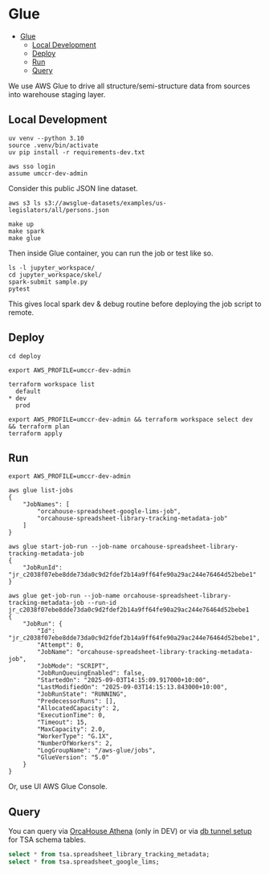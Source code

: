 # Glue

<!-- TOC -->
* [Glue](#glue)
  * [Local Development](#local-development)
  * [Deploy](#deploy)
  * [Run](#run)
  * [Query](#query)
<!-- TOC -->

We use AWS Glue to drive all structure/semi-structure data from sources into warehouse staging layer.

## Local Development

```
uv venv --python 3.10
source .venv/bin/activate
uv pip install -r requirements-dev.txt
```

```
aws sso login
assume umccr-dev-admin
```

Consider this public JSON line dataset.

```
aws s3 ls s3://awsglue-datasets/examples/us-legislators/all/persons.json
```

```
make up
make spark
make glue
```

Then inside Glue container, you can run the job or test like so.
```
ls -l jupyter_workspace/
cd jupyter_workspace/skel/
spark-submit sample.py
pytest
```

This gives local spark dev & debug routine before deploying the job script to remote.


## Deploy

```
cd deploy
```

```
export AWS_PROFILE=umccr-dev-admin
```

```
terraform workspace list
  default
* dev
  prod
```

```
export AWS_PROFILE=umccr-dev-admin && terraform workspace select dev && terraform plan
terraform apply
```

## Run

```
export AWS_PROFILE=umccr-dev-admin
```

```
aws glue list-jobs
{
    "JobNames": [
        "orcahouse-spreadsheet-google-lims-job",
        "orcahouse-spreadsheet-library-tracking-metadata-job"
    ]
}
```

```
aws glue start-job-run --job-name orcahouse-spreadsheet-library-tracking-metadata-job
{
    "JobRunId": "jr_c2038f07ebe8dde73da0c9d2fdef2b14a9ff64fe90a29ac244e76464d52bebe1"
}
```

```
aws glue get-job-run --job-name orcahouse-spreadsheet-library-tracking-metadata-job --run-id jr_c2038f07ebe8dde73da0c9d2fdef2b14a9ff64fe90a29ac244e76464d52bebe1
{
    "JobRun": {
        "Id": "jr_c2038f07ebe8dde73da0c9d2fdef2b14a9ff64fe90a29ac244e76464d52bebe1",
        "Attempt": 0,
        "JobName": "orcahouse-spreadsheet-library-tracking-metadata-job",
        "JobMode": "SCRIPT",
        "JobRunQueuingEnabled": false,
        "StartedOn": "2025-09-03T14:15:09.917000+10:00",
        "LastModifiedOn": "2025-09-03T14:15:13.843000+10:00",
        "JobRunState": "RUNNING",
        "PredecessorRuns": [],
        "AllocatedCapacity": 2,
        "ExecutionTime": 0,
        "Timeout": 15,
        "MaxCapacity": 2.0,
        "WorkerType": "G.1X",
        "NumberOfWorkers": 2,
        "LogGroupName": "/aws-glue/jobs",
        "GlueVersion": "5.0"
    }
}
```

Or, use UI AWS Glue Console.


## Query

You can query via [OrcaHouse Athena](https://github.com/umccr/orcahouse-doc/tree/main/athena) (only in DEV) or via [db tunnel setup](../ec2/README.md) for TSA schema tables.  

```sql
select * from tsa.spreadsheet_library_tracking_metadata;
select * from tsa.spreadsheet_google_lims;
```
